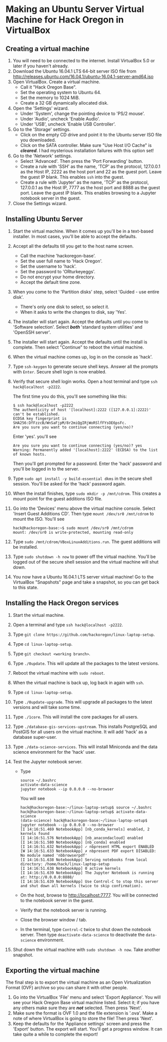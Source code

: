 # Making an Ubuntu Server Virtual Machine for Hack Oregon in VirtualBox

## Creating a virtual machine
1. You will need to be connected to the internet. Install VirtualBox 5.0 or later if you haven't already.
2. Download the Ubuntu 16.04.1 LTS 64-bit server ISO file from http://releases.ubuntu.com/16.04.1/ubuntu-16.04.1-server-amd64.iso
3. Open VirtualBox. Create a virtual machine.
    * Call it "Hack Oregon Base".
    * Set the operating system to Ubuntu 64.
    * Set the memory to 1024 MiB.
    * Create a 32 GB dynamically allocated disk.
4. Open the 'Settings' wizard.
    * Under 'System', change the pointing device to 'PS/2 mouse'.
    * Under 'Audio', uncheck 'Enable Audio'.
    * Under 'USB', uncheck 'Enable USB Controller'.
5. Go to the 'Storage' settings.
    * Click on the empty CD drive and point it to the Ubuntu server ISO file you downloaded.
    * Click on the SATA controller. Make sure "Use Host I/O Cache" is ***cleared***. I had mysterious installation failures with this option set!
6. Go to the 'Network' settings.
    * Select 'Advanced'. Then press the 'Port Forwarding' button.
    * Create a rule with 'SSH' as the name, 'TCP' as the protocol, 127.0.0.1 as the Host IP, 2222 as the host port and 22 as the guest port. Leave the guest IP blank. This enables `ssh` into the guest.
    * Create a rule with 'Jupyter' as the name, 'TCP' as the protocol, 127.0.0.1 as the Host IP, 7777 as the host port and 8888 as the guest port. Leave the guest IP blank. This enables browsing to a Jupyter notebook server in the guest.
6. Close the Settings wizard.

## Installing Ubuntu Server
1. Start the virtual machine. When it comes up you'll be in a text-based installer. In most cases, you'll be able to accept the defaults.
8. Accept all the defaults till you get to the host name screen.
    * Call the machine 'hackoregon-base'.
    * Set the user full name to 'Hack Oregon'.
    * Set the username to 'hack'.
    * Set the password to 'ORturkeyeggs'.
    * Do not encrypt your home directory.
    * Accept the default time zone.
9. When you come to the 'Partition disks' step, select 'Guided - use entire disk'.
    * There's only one disk to select, so select it.
    * When it asks to write the changes to disk, say 'Yes'.
10. The installer will start again. Accept the defaults until you come to 'Software selection'. Select ***both*** 'standard system utilities' and 'OpenSSH server'.
11. The installer will start again. Accept the defaults until the install is complete. Then select "Continue" to reboot the virtual machine.
12. When the virtual machine comes up, log in on the console as 'hack'.
13. Type `ssh-keygen` to generate secure shell keys. Answer all the prompts with `Enter`. Secure shell login is now enabled.
14. Verify that secure shell login works. Open a host terminal and type `ssh hack@localhost -p2222`.

    The first time you do this, you'll see something like this:
    ```
    $ ssh hack@localhost -p2222
    The authenticity of host '[localhost]:2222 ([127.0.0.1]:2222)' can't be established.
    ECDSA key fingerprint is SHA256:DfFzzcB/WnSaFjpM/8r2miQgIRjWoRSlfFYsOE6psFc.
    Are you sure you want to continue connecting (yes/no)?
    ```

    Enter 'yes'. you'll see
    ```
    Are you sure you want to continue connecting (yes/no)? yes
    Warning: Permanently added '[localhost]:2222' (ECDSA) to the list of known hosts.
    ```

    Then you'll get prompted for a password. Enter the 'hack' password and you'll be logged in to the server.
13. Type `sudo apt install -y build-essential dkms` in the secure shell session. You'll be asked for the 'hack' password again.
13. When the install finishes, type `sudo mkdir -p /mnt/cdrom`. This creates a mount point for the guest additions ISO file.
13. Go into the 'Devices' menu above the virtual machine console. Select 'Insert Guest Additions CD'. Then type `mount /dev/sr0 /mnt/cdrom` to mount the ISO. You'll see

    ```
    hack@hackoregon-base:~$ sudo mount /dev/sr0 /mnt/cdrom
    mount: /dev/sr0 is write-protected, mounting read-only
    ```
14. Type `sudo /mnt/cdrom/VBoxLinuxAdditions.run`. The guest additions will be installed.
14. Type `sudo shutdown -h now` to power off the virtual machine. You'll be logged out of the secure shell session and the virtual machine will shut down.
15. You now have a Ubuntu 16.04.1 LTS server virtual machine! Go to the VirtualBox "Snapshots" page and take a snapshot, so you can get back to this state.

## Installing the Hack Oregon services
1. Start the virtual machine.
2. Open a terminal and type `ssh hack@localhost -p2222`.

2. Type `git clone https://github.com/hackoregon/linux-laptop-setup`.
3. Type `cd linux-laptop-setup`.
4. Type `git checkout <working branch>`.
5. Type `./0update`. This will update all the packages to the latest versions.
5. Reboot the virtual machine with `sudo reboot`.
5. When the virtual machine is back up, log back in again with `ssh`.
6. Type `cd linux-laptop-setup`.
6. Type `./0update-upgrade`. This will upgrade all packages to the latest versions and will take some time.
5. Type `./1core`. This will install the core packages for all users.
6. Type `./database-gis-services-upstream`. This installs PostgreSQL and PostGIS for all users on the virtual machine. It will add 'hack' as a database super-user.
7. Type `./data-science-services`. This will install Miniconda and the data science environment for the 'hack' user.
8. Test the Jupyter notebook server.
    * Type
        ```
        source ~/.bashrc
        activate-data-science
        jupyter notebook --ip 0.0.0.0 --no-browser
        ```

        You will see
        ```
        hack@hackoregon-base:~/linux-laptop-setup$ source ~/.bashrc 
        hack@hackoregon-base:~/linux-laptop-setup$ activate-data-science 
        (data-science) hack@hackoregon-base:~/linux-laptop-setup$ jupyter notebook --ip 0.0.0.0 --no-browser
        [I 14:16:51.469 NotebookApp] [nb_conda_kernels] enabled, 2 kernels found
        [I 14:16:51.576 NotebookApp] [nb_anacondacloud] enabled
        [I 14:16:51.580 NotebookApp] [nb_conda] enabled
        [I 14:16:51.632 NotebookApp] ✓ nbpresent HTML export ENABLED
        [W 14:16:51.633 NotebookApp] ✗ nbpresent PDF export DISABLED: No module named 'nbbrowserpdf'
        [I 14:16:51.638 NotebookApp] Serving notebooks from local directory: /home/hack/linux-laptop-setup
        [I 14:16:51.638 NotebookApp] 0 active kernels 
        [I 14:16:51.639 NotebookApp] The Jupyter Notebook is running at: http://0.0.0.0:8888/
        [I 14:16:51.639 NotebookApp] Use Control-C to stop this server and shut down all kernels (twice to skip confirmation).
        ```
    * On the host, browse to <http://localhost:7777>. You will be connected to the notebook server in the guest.
    * Verify that the notebook server is running.
    * Close the browser window / tab.
    * In the terminal, type `Control-C` twice to shut down the notebook server. Then type `deactivate-data-science` to deactivate the `data-science` environment.
9. Shut down the virtual machine with `sudo shutdown -h now`. Take another snapshot.

## Exporting the virtual machine
The final step is to export the virtual machine as an Open Virtualization Format (OVF) archive so you can share it with other people.

1. Go into the VirtualBox 'File' menu and select 'Export Appliance'. You will see your Hack Oregon Base virtual machine listed. Select it; if you have any others make sure they are ***not*** selected. Then press 'Next'.
2. Make sure the format is OVF 1.0 and the file extension is '.ova'. Make a note of where VirtualBox is going to store the file! Then press 'Next'.
3. Keep the defaults for the 'Appliance settings' screen and press the 'Export' button. The export will start. You'll get a progress window. It can take quite a while to complete the export!
